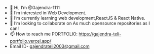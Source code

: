 - 👋 Hi, I’m @Gajendra-1111
- 👀 I’m interested in Web Development.
- 🌱 I’m currently learning web development,ReactJS & React Native.
- 💞️ I’m looking to collaborate on As much opensource repositories as I can!
- 📫 How to reach me PORTFOLIO: https://gajendra-teli-portfolio.vercel.app/
- Email ID- gajendrateli2003@gmail.com

<!---
Gajendra-1111/Gajendra-1111 is a ✨ special ✨ repository because its `README.md` (this file) appears on your GitHub profile.
You can click the Preview link to take a look at your changes.
--->
